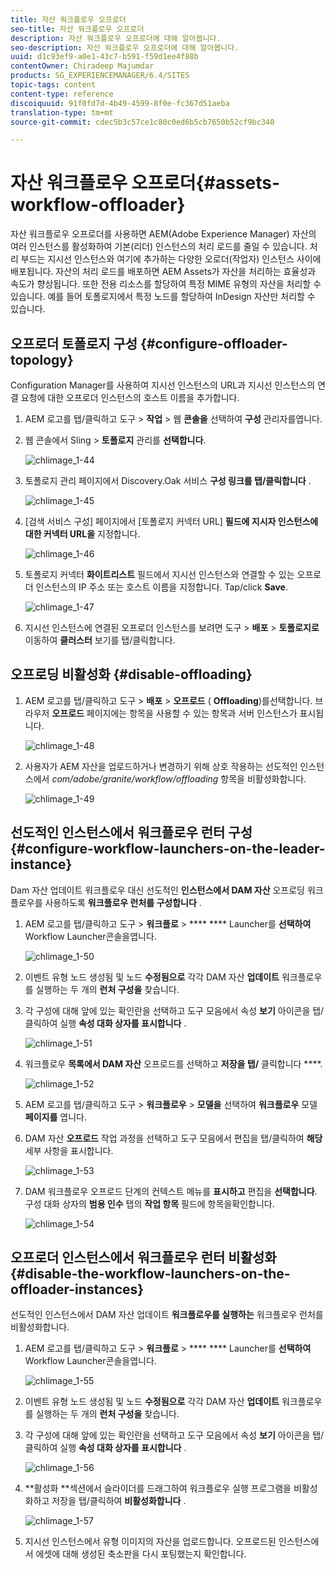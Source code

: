 ```yaml
---
title: 자산 워크플로우 오프로더
seo-title: 자산 워크플로우 오프로더
description: 자산 워크플로우 오프로더에 대해 알아봅니다.
seo-description: 자산 워크플로우 오프로더에 대해 알아봅니다.
uuid: d1c93ef9-a0e1-43c7-b591-f59d1ee4f88b
contentOwner: Chiradeep Majumdar
products: SG_EXPERIENCEMANAGER/6.4/SITES
topic-tags: content
content-type: reference
discoiquuid: 91f0fd7d-4b49-4599-8f0e-fc367d51aeba
translation-type: tm+mt
source-git-commit: cdec5b3c57ce1c80c0ed6b5cb7650b52cf9bc340

---
```



# 자산 워크플로우 오프로더{#assets-workflow-offloader}

자산 워크플로우 오프로더를 사용하면 AEM(Adobe Experience Manager) 자산의 여러 인스턴스를 활성화하여 기본(리더) 인스턴스의 처리 로드를 줄일 수 있습니다. 처리 부드는 지시선 인스턴스와 여기에 추가하는 다양한 오로더(작업자) 인스턴스 사이에 배포됩니다. 자산의 처리 로드를 배포하면 AEM Assets가 자산을 처리하는 효율성과 속도가 향상됩니다. 또한 전용 리소스를 할당하여 특정 MIME 유형의 자산을 처리할 수 있습니다. 예를 들어 토폴로지에서 특정 노드를 할당하여 InDesign 자산만 처리할 수 있습니다.

## 오프로더 토폴로지 구성 {#configure-offloader-topology}

Configuration Manager를 사용하여 지시선 인스턴스의 URL과 지시선 인스턴스의 연결 요청에 대한 오프로더 인스턴스의 호스트 이름을 추가합니다.

1. AEM 로고를 탭/클릭하고 도구 > **작업** > 웹 **콘솔을** 선택하여 **구성** 관리자를엽니다.
1. 웹 콘솔에서 Sling > **토폴로지** 관리를 **선택합니다**.

   ![chlimage_1-44](assets/chlimage_1-44.png)

1. 토폴로지 관리 페이지에서 Discovery.Oak 서비스 **구성 링크를 탭/클릭합니다** .

   ![chlimage_1-45](assets/chlimage_1-45.png)

1. [검색 서비스 구성] 페이지에서 [토폴로지 커넥터 URL] **필드에 지시자 인스턴스에 대한 커넥터 URL을** 지정합니다.

   ![chlimage_1-46](assets/chlimage_1-46.png)

1. 토폴로지 커넥터 **화이트리스트** 필드에서 지시선 인스턴스와 연결할 수 있는 오프로더 인스턴스의 IP 주소 또는 호스트 이름을 지정합니다. Tap/click **Save**.

   ![chlimage_1-47](assets/chlimage_1-47.png)

1. 지시선 인스턴스에 연결된 오프로더 인스턴스를 보려면 도구 > **배포** > **토폴로지로** 이동하여 **클러스터** 보기를 탭/클릭합니다.

## 오프로딩 비활성화 {#disable-offloading}

1. AEM 로고를 탭/클릭하고 도구 > **배포** > **오프로드** ( **Offloading**)를선택합니다. 브라우저 **오프로드** 페이지에는 항목을 사용할 수 있는 항목과 서버 인스턴스가 표시됩니다.

   ![chlimage_1-48](assets/chlimage_1-48.png)

1. 사용자가 AEM 자산을 업로드하거나 변경하기 위해 상호 작용하는 선도적인 인스턴스에서 *com/adobe/granite/workflow/offloading* 항목을 비활성화합니다.

   ![chlimage_1-49](assets/chlimage_1-49.png)

## 선도적인 인스턴스에서 워크플로우 런터 구성 {#configure-workflow-launchers-on-the-leader-instance}

Dam 자산 업데이트 워크플로우 대신 선도적인 **인스턴스에서 DAM 자산** 오프로딩 워크플로우를 사용하도록 **워크플로우 런처를 구성합니다** .

1. AEM 로고를 탭/클릭하고 도구 > **워크플로** > **** **** Launcher를 **선택하여** Workflow Launcher콘솔을엽니다.

   ![chlimage_1-50](assets/chlimage_1-50.png)

1. 이벤트 유형 노드 생성됨 및 노드 **수정됨으로** 각각 DAM 자산 **업데이트** 워크플로우를 실행하는 두 개의 **런처 구성을** 찾습니다.
1. 각 구성에 대해 앞에 있는 확인란을 선택하고 도구 모음에서 속성 **보기** 아이콘을 탭/클릭하여 실행 **속성 대화 상자를 표시합니다** .

   ![chlimage_1-51](assets/chlimage_1-51.png)

1. 워크플로우 **목록에서 DAM 자산** 오프로드를 선택하고 **저장을 탭/** 클릭합니다 ****.

   ![chlimage_1-52](assets/chlimage_1-52.png)

1. AEM 로고를 탭/클릭하고 도구 > **워크플로우** > **모델을** 선택하여 **워크플로우** 모델 **페이지를** 엽니다.
1. DAM 자산 **오프로드** 작업 과정을 선택하고 도구 모음에서 편집을 탭/클릭하여 **해당** 세부 사항을 표시합니다.

   ![chlimage_1-53](assets/chlimage_1-53.png)

1. DAM 워크플로우 오프로드 단계의 컨텍스트 메뉴를 **표시하고** 편집을 **선택합니다**. 구성 대화 상자의 **범용 인수** 탭의 **작업 항목** 필드에 항목을확인합니다.

   ![chlimage_1-54](assets/chlimage_1-54.png)

## 오프로더 인스턴스에서 워크플로우 런터 비활성화 {#disable-the-workflow-launchers-on-the-offloader-instances}

선도적인 인스턴스에서 DAM 자산 업데이트 **워크플로우를 실행하는** 워크플로우 런처를 비활성화합니다.

1. AEM 로고를 탭/클릭하고 도구 > **워크플로** > **** **** Launcher를 **선택하여** Workflow Launcher콘솔을엽니다.

   ![chlimage_1-55](assets/chlimage_1-55.png)

1. 이벤트 유형 노드 생성됨 및 노드 **수정됨으로** 각각 DAM 자산 **업데이트** 워크플로우를 실행하는 두 개의 **런처 구성을** 찾습니다.
1. 각 구성에 대해 앞에 있는 확인란을 선택하고 도구 모음에서 속성 **보기** 아이콘을 탭/클릭하여 실행 **속성 대화 상자를 표시합니다** .

   ![chlimage_1-56](assets/chlimage_1-56.png)

1. **활성화 **섹션에서 슬라이더를 드래그하여 워크플로우 실행 프로그램을 비활성화하고 저장을 탭/클릭하여 **비활성화합니다** .

   ![chlimage_1-57](assets/chlimage_1-57.png)

1. 지시선 인스턴스에서 유형 이미지의 자산을 업로드합니다. 오프로드된 인스턴스에서 에셋에 대해 생성된 축소판을 다시 포팅했는지 확인합니다.

